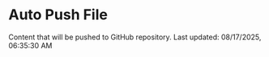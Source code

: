 # Auto Push File

Content that will be pushed to GitHub repository.
Last updated: 08/17/2025, 06:35:30 AM